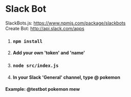 # Slack Bot  
SlackBots.js: https://www.npmjs.com/package/slackbots  
Create Bot: http://api.slack.com/apps   

1) ### `npm install`  
2) #### Add your own 'token' and 'name'  
3) ### `node src/index.js`  
4) #### In your Slack 'General' channel, type @<your-bot-name> pokemon <pokemon-name>  
#### Example: @testbot pokemon mew  
